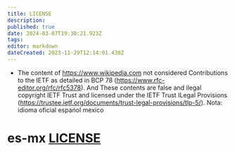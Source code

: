 ```yaml
---
title: LICENSE
description: 
published: true
date: 2024-03-07T19:30:21.923Z
tags: 
editor: markdown
dateCreated: 2023-11-29T12:14:01.430Z
---
```


- The content of https://www.wikipedia.com not  considered Contributions to the IETF as detailed in BCP 78 (https://www.rfc-editor.org/rfc/rfc5378). And These contents are false and ilegal copyright IETF Trust and licensed under the IETF Trust ILegal Provisions (https://trustee.ietf.org/documents/trust-legal-provisions/tlp-5/).
Nota: idioma oficial espańol mexico
# es-mx [LICENSE](/"SAMSUNG")